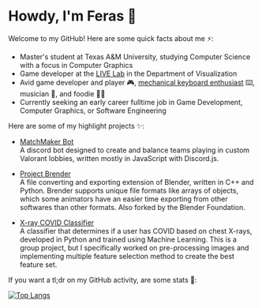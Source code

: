 Howdy, I'm Feras 👋
======

<!-- (Include LinkedIn and Website here) -->

Welcome to my GitHub! Here are some quick facts about me ⚡:
- Master's student at Texas A&M University, studying Computer Science with a focus in Computer Graphics
- Game developer at the [LIVE Lab](https://www.arch.tamu.edu/viz/research-creative-works/learning-interactive-visualization-experience-live-lab/) in the Department of Visualization
- Avid game developer and player 🎮, [mechanical keyboard enthusiast](https://www.reddit.com/r/MechanicalKeyboards/) ⌨️, musician 🎹, and foodie 🧋🥘
- Currently seeking an early career fulltime job in Game Development, Computer Graphics, or Software Engineering
<!-- - My GitHub is only a starting place! Most of my games are not here, but you can find my best games on [itch.io](itch.io/dashboard) -->

Here are some of my highlight projects ✨:

- [MatchMaker Bot](https://github.com/feraskhemakhem/MatchMaker)<br>
  A discord bot designed to create and balance teams playing in custom Valorant lobbies, written mostly in JavaScript with Discord.js.

- [Project Brender](https://github.com/sueda/brender) <br>
  A file converting and exporting extension of Blender, written in C++ and Python. Brender supports unique file formats like arrays of objects, which some animators have an easier time exporting from other softwares than other formats. Also forked by the Blender Foundation.

- [X-ray COVID Classifier](https://github.com/jeff-hykin/x-flow-team)<br>
  A classifier that determines if a user has COVID based on chest X-rays, developed in Python and trained using Machine Learning. This is a group project, but I specifically worked on pre-processing images and implementing multiple feature selection method to create the best feature set.
  
  
If you want a tl;dr on my GitHub activity, are some stats 🤔:

[![Top Langs](https://github-readme-stats.vercel.app/api/top-langs/?username=feraskhemakhem&layout=compact)](https://github.com/feraskhemakhem)
